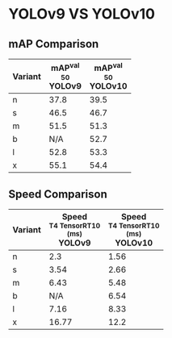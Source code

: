 ---
---

# YOLOv9 VS YOLOv10

## mAP Comparison

| **Variant** | <center><span style='width: 400px;'>**mAP<sup>val<br>50**<br>**YOLOv9**</span></center> | <center><span style='width: 400px;'>**mAP<sup>val<br>50**<br>**YOLOv10**</span></center> |
| ----------- | --------------------------------------------------------------------------------------- | ---------------------------------------------------------------------------------------- |
| n           | 37.8                                                                                    | 39.5                                                                                     |
| s           | 46.5                                                                                    | 46.7                                                                                     |
| m           | 51.5                                                                                    | 51.3                                                                                     |
| b           | N/A                                                                                     | 52.7                                                                                     |
| l           | 52.8                                                                                    | 53.3                                                                                     |
| x           | 55.1                                                                                    | 54.4                                                                                     |

## Speed Comparison

| **Variant** | <center><span style='width: 200px;'>**Speed**<br><sup>T4 TensorRT10<br>(ms)</sup><br>**YOLOv9**</span></center> | <center><span style='width: 200px;'>**Speed**<br><sup>T4 TensorRT10<br>(ms)</sup><br>**YOLOv10**</span></center> |
| ----------- | --------------------------------------------------------------------------------------------------------------- | ---------------------------------------------------------------------------------------------------------------- |
| n           | 2.3                                                                                                             | 1.56                                                                                                             |
| s           | 3.54                                                                                                            | 2.66                                                                                                             |
| m           | 6.43                                                                                                            | 5.48                                                                                                             |
| b           | N/A                                                                                                             | 6.54                                                                                                             |
| l           | 7.16                                                                                                            | 8.33                                                                                                             |
| x           | 16.77                                                                                                           | 12.2                                                                                                             |
